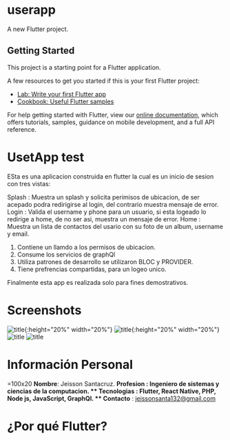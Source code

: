 # userapp

A new Flutter project.

## Getting Started

This project is a starting point for a Flutter application.

A few resources to get you started if this is your first Flutter project:

- [Lab: Write your first Flutter app](https://flutter.dev/docs/get-started/codelab)
- [Cookbook: Useful Flutter samples](https://flutter.dev/docs/cookbook)

For help getting started with Flutter, view our
[online documentation](https://flutter.dev/docs), which offers tutorials,
samples, guidance on mobile development, and a full API reference.


# UsetApp test
ESta es una aplicacion construida en flutter la cual es un inicio de sesion con tres vistas:

Splash : Muestra un splash y solicita perimisos de ubicacion, de ser acepado podra redirigirse al login, del contrario muestra mensaje de error.
Login : Valida el username y phone para un usuario, si esta logeado lo redirige a home, de no ser asi, muestra un mensaje de error.
Home : Muestra un  lista de contactos del usario con su foto de un album, username y email.
1. Contiene un llamdo a los permisos de ubicacion.
2. Consume los servicios de graphQl
3. Utiliza patrones de desarrollo se utilizaron BLOC y PROVIDER.
4. Tiene prefrencias compartidas, para un logeo unico.

Finalmente esta app es realizada solo para fines demostrativos.


# Screenshots
![title](assets/images/Screenshot_1619215239.png ){:height="20%" width="20%"}
![title](assets/images/Screenshot_1619214893.png){:height="20%" width="20%"}
![title](assets/images/Screenshot_1619214971.png)
![title](assets/images/Screenshot_1619215123.png)


# Información Personal

=100x20
**Nombre**: Jeisson Santacruz.
**Profesion **: Ingeniero de sistemas y ciencias de la computacion.
** Tecnologias** : Flutter, React Native, PHP, Node js, JavaScript, GraphQl.
** Contacto** : jeissonsanta132@gmail.com

#  ¿Por qué Flutter?


